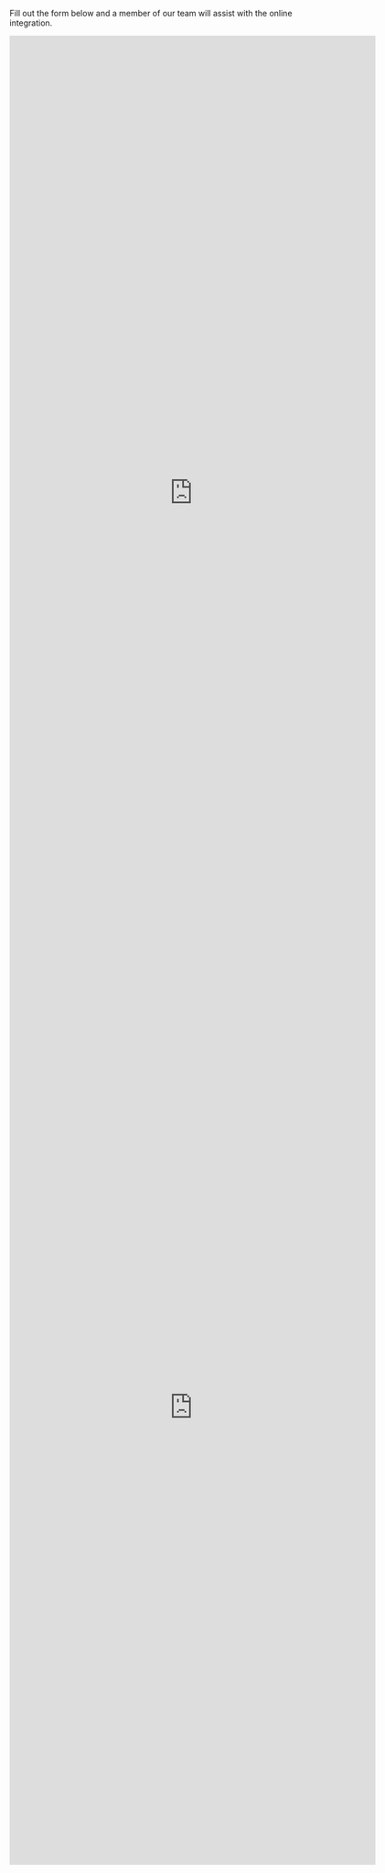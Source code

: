 Fill out the form below and a member of our team will assist with the online integration.

<!-- Display in AU -->
<div class="google-form" style=display:%hide-in-nz%>
    <iframe src="https://docs.google.com/forms/d/e/1FAIpQLSdQ-b2xI4MLgOUk2ZOMjt_IGWvxuySOtchmhHUhdkFKR9-7DA/viewform?embedded=true" width="640" height="1600" frameborder="0" marginheight="0" marginwidth="0">Loading…</iframe>
</div>

<!-- Display in NZ -->
<div class="google-form" style=display:%hide-in-au%>
    <iframe src="https://docs.google.com/forms/d/e/1FAIpQLSdQ-b2xI4MLgOUk2ZOMjt_IGWvxuySOtchmhHUhdkFKR9-7DA/viewform?embedded=true" width="640" height="1600" frameborder="0" marginheight="0" marginwidth="0">Loading…</iframe>
</div>